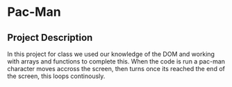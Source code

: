# Pac-Man
## Project Description
In this project for class we used our knowledge of the DOM and working with arrays and functions to complete this. When the code is run a pac-man character moves accross the screen, then turns once its reached the end of the screen, this loops continously.
